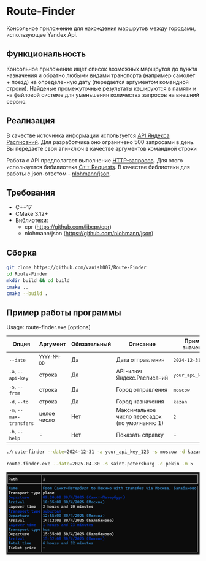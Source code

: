 # Route-Finder

Консольное приложение для нахождения маршрутов между городами, использующее Yandex Api.

## Функциональность

Консольное приложение ищет список возможных маршрутов до пункта назначения и обратно любыми видами транспорта (например самолет + поезд) на определенную дату (передается аргументом командной строки). Найденые промежуточные результаты кэшируются в памяти и на файловой системе для уменьшения количества запросов на внешний сервис.

## Реализация

В качестве источника информации используется [API Яндекса Расписаний](https://yandex.ru/dev/rasp/doc/ru/). Для разработчика оно ограничено 500 запросами в день. Вы передаете свой апи-ключ в качестве аргументов командной строки

Работа с API предполагает выполнение [HTTP-запросов](https://en.wikipedia.org/wiki/HTTP). Для этого используется бибилиотека [С++ Requests](https://github.com/libcpr/cpr). В качестве библиотеки для работы с json-ответом - [nlohmann/json](https://github.com/nlohmann/json).

## Требования

- C++17
- CMake 3.12+
- Библиотеки:
  - cpr (https://github.com/libcpr/cpr)
  - nlohmann/json (https://github.com/nlohmann/json)

## Сборка

```bash
git clone https://github.com/vanish007/Route-Finder
cd Route-Finder
mkdir build && cd build
cmake ..
cmake --build .
```

## Пример работы программы
Usage: route-finder.exe [options]

| Опция                | Аргумент         | Обязательный | Описание                           | Пример значения        |
|----------------------|------------------|--------------|------------------------------------|------------------------|
| `--date`             | `YYYY-MM-DD`     | Да           | Дата отправления                   | `2024-12-31`           |
| `-a`, `--api-key`    | строка           | Да           | API-ключ Яндекс.Расписаний         | `your_api_key_123`     |
| `-s`, `--from`       | строка           | Да           | Город отправления                  | `moscow`               |
| `-d`, `--to`         | строка           | Да           | Город назначения                   | `kazan`                |
| `-m`, `--max-transfers` | целое число  | Нет          | Максимальное число пересадок (по умолчанию 1) | `2`            |
| `-h`, `--help`       | -                | Нет          | Показать справку                   | -                      |

```bash
./route-finder --date=2024-12-31 -a your_api_key_123 -s moscow -d kazan -m 2
```

```bash
route-finder.exe --date=2025-04-30 -s saint-petersburg -d pekin -m 5
```
![Описание](path1.png)
